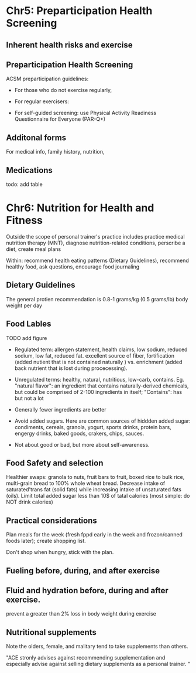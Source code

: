 # Chr5: Preparticipation Health Screening

## Inherent health risks and exercise

## Preparticipation Health Screening

ACSM preparticipation guidelines:

- For those who do not exercise regularly,

- For regular exercisers:

- For self-guided screening: use Physical Activity Readiness Questionnaire for Everyone (PAR-Q+)

## Additonal forms

For medical info, family history, nutrition, 

## Medications

todo: add table 



# Chr6: Nutrition for Health and Fitness

Outside the scope of personal trainer's practice includes practice medical nutrition therapy (MNT), diagnose nutrition-related conditions, perscribe a diet, create meal plans

Within: recommend health eating patterns (Dietary Guidelines), recommend healthy food, ask questions, encourage food journaling


## Dietary Guidelines

The general protien recommendation is 0.8-1 grams/kg (0.5 grams/lb) body weight per day 

## Food Lables

TODO add figure

- Regulated term: allergen statement, health claims, low sodium, reduced sodium, low fat, reduced fat. excellent source of fiber, fortification (added nutient that is not contained naturally ) vs. enrichment (added back nutrient that is lost during procecessing).  

- Unregulated terms: healthy, natural, nutritious, low-carb, contains.
  Eg. "natural flavor": an ingredient that contains naturally-derived chemicals, but could be comprised of 2-100 ingredients in itself;
  "Contains": has but not a lot
- Generally fewer ingredients are better

- Avoid added sugars. Here are common sources of hiddden added sugar: condiments, cereals, granola, yogurt, sports drinks, protein bars, engergy drinks, baked goods, crakers, chips, sauces.

- Not about good or bad, but more about self-awareness.
  

## Food Safety and selection

Healthier swaps: granola to nuts, fruit bars to fruit, boxed rice to bulk rice, multi-grain bread to 100% whole wheat bread.
Decrease intake of saturated'trans fat (solid fats) while increasing intake of unsaturated fats (oils).
Limit total added sugar less than 10$ of tatal calories (most simple: do NOT drink calories)


## Practical considerations

Plan meals for the week (fresh fppd early in the week and frozon/canned foods later); create shopping list.

Don't shop when hungry, stick with the plan.


## Fueling before, during, and after exercise

## Fluid and hydration before, during and after exercise.

prevent a greater than 2% loss in body weight during exercise


## Nutritional supplements

Note the olders, female, and malitary tend to take supplements than others. 

"ACE stronly advises against recommending supplementation and especially advise against selling dietary supplements as a personal trainer. "


